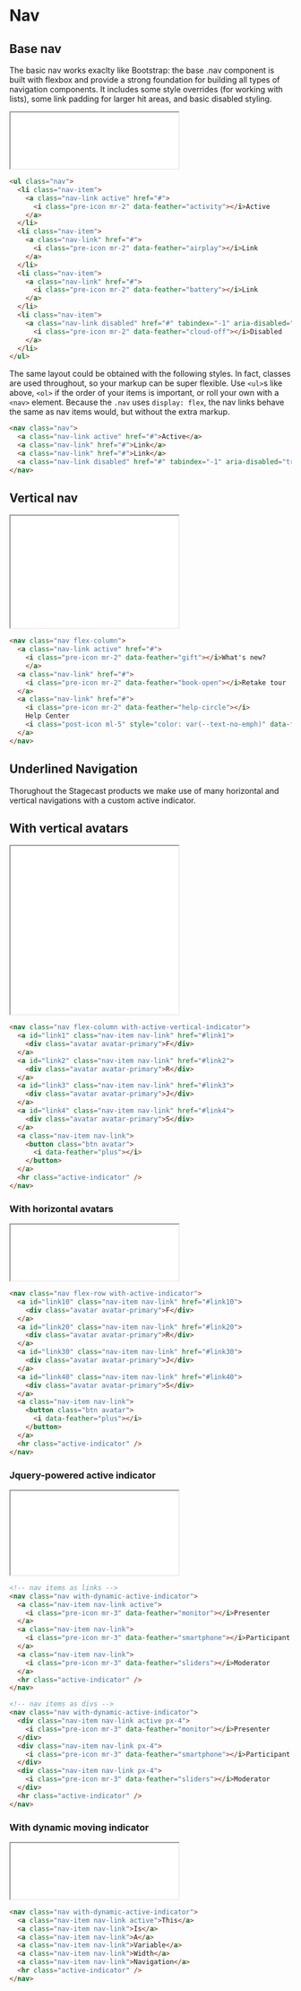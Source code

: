 # Nav

## Base nav

The basic nav works exaclty like Bootstrap: the base .nav component is built with flexbox and provide a strong foundation for building all types of navigation components. It includes some style overrides (for working with lists), some link padding for larger hit areas, and basic disabled styling.

<iframe title="Basic Nav" style="height: 100px; min-height:100px;" src="./docs/examples/nav-basic.html"></iframe>

```html
<ul class="nav">
  <li class="nav-item">
    <a class="nav-link active" href="#">
      <i class="pre-icon mr-2" data-feather="activity"></i>Active
    </a>
  </li>
  <li class="nav-item">
    <a class="nav-link" href="#">
      <i class="pre-icon mr-2" data-feather="airplay"></i>Link
    </a>
  </li>
  <li class="nav-item">
    <a class="nav-link" href="#">
      <i class="pre-icon mr-2" data-feather="battery"></i>Link
    </a>
  </li>
  <li class="nav-item">
    <a class="nav-link disabled" href="#" tabindex="-1" aria-disabled="true">
      <i class="pre-icon mr-2" data-feather="cloud-off"></i>Disabled
    </a>
  </li>
</ul>
```

The same layout could be obtained with the following styles. In fact, classes are used throughout, so your markup can be super flexible. Use `<ul>`s like above, `<ol>` if the order of your items is important, or roll your own with a `<nav>` element. Because the `.nav` uses `display: flex`, the nav links behave the same as nav items would, but without the extra markup.

```html
<nav class="nav">
  <a class="nav-link active" href="#">Active</a>
  <a class="nav-link" href="#">Link</a>
  <a class="nav-link" href="#">Link</a>
  <a class="nav-link disabled" href="#" tabindex="-1" aria-disabled="true">Disabled</a>
</nav>
```

## Vertical nav

<iframe title="Vertical Nav" style="height: 200px; min-height:100px;" src="./docs/examples/nav-vertical.html"></iframe>

```html
<nav class="nav flex-column">
  <a class="nav-link active" href="#">
    <i class="pre-icon mr-2" data-feather="gift"></i>What's new?
    </a>
  <a class="nav-link" href="#">
    <i class="pre-icon mr-2" data-feather="book-open"></i>Retake tour
  </a>
  <a class="nav-link" href="#">
    <i class="pre-icon mr-2" data-feather="help-circle"></i>
    Help Center
    <i class="post-icon ml-5" style="color: var(--text-no-emph)" data-feather="external-link"></i>
  </a>
</nav>
```
## Underlined Navigation

Thorughout the Stagecast products we make use of many horizontal and vertical navigations with a custom active indicator.
## With vertical avatars

<iframe title="Vertical nav" height="300" src="./docs/examples/nav-workspace-vertical.html"></iframe>

```html
<nav class="nav flex-column with-active-vertical-indicator">
  <a id="link1" class="nav-item nav-link" href="#link1">
    <div class="avatar avatar-primary">F</div>
  </a>
  <a id="link2" class="nav-item nav-link" href="#link2">
    <div class="avatar avatar-primary">R</div>
  </a>
  <a id="link3" class="nav-item nav-link" href="#link3">
    <div class="avatar avatar-primary">J</div>
  </a>
  <a id="link4" class="nav-item nav-link" href="#link4">
    <div class="avatar avatar-primary">S</div>
  </a>
  <a class="nav-item nav-link">
    <button class="btn avatar">
      <i data-feather="plus"></i>
    </button>
  </a>
  <hr class="active-indicator" />
</nav>
```

### With horizontal avatars

<iframe title="Vertical nav" style="height: 100px; min-height:100px;" src="./docs/examples/nav-workspace-horizontal.html"></iframe>

```html
<nav class="nav flex-row with-active-indicator">
  <a id="link10" class="nav-item nav-link" href="#link10">
    <div class="avatar avatar-primary">F</div>
  </a>
  <a id="link20" class="nav-item nav-link" href="#link20">
    <div class="avatar avatar-primary">R</div>
  </a>
  <a id="link30" class="nav-item nav-link" href="#link30">
    <div class="avatar avatar-primary">J</div>
  </a>
  <a id="link40" class="nav-item nav-link" href="#link40">
    <div class="avatar avatar-primary">S</div>
  </a>
  <a class="nav-item nav-link">
    <button class="btn avatar">
      <i data-feather="plus"></i>
    </button>
  </a>
  <hr class="active-indicator" />
</nav>
```
### Jquery-powered active indicator

<iframe title="Underlined Nav" height="150" src="./docs/examples/nav-underline-icons.html"></iframe>

```html
<!-- nav items as links -->
<nav class="nav with-dynamic-active-indicator">
  <a class="nav-item nav-link active">
    <i class="pre-icon mr-3" data-feather="monitor"></i>Presenter
  </a>
  <a class="nav-item nav-link">
    <i class="pre-icon mr-3" data-feather="smartphone"></i>Participant
  </a>
  <a class="nav-item nav-link">
    <i class="pre-icon mr-3" data-feather="sliders"></i>Moderator
  </a>
  <hr class="active-indicator" />
</nav>

<!-- nav items as divs -->
<nav class="nav with-dynamic-active-indicator">
  <div class="nav-item nav-link active px-4">
    <i class="pre-icon mr-3" data-feather="monitor"></i>Presenter
  </div>
  <div class="nav-item nav-link px-4">
    <i class="pre-icon mr-3" data-feather="smartphone"></i>Participant
  </div>
  <div class="nav-item nav-link px-4">
    <i class="pre-icon mr-3" data-feather="sliders"></i>Moderator
  </div>
  <hr class="active-indicator" />
</nav>
```


### With dynamic moving indicator

<iframe title="Underlined Nav" style="height: 100px; min-height:100px;" src="./docs/examples/nav-underline.html"></iframe>

```html
<nav class="nav with-dynamic-active-indicator">
  <a class="nav-item nav-link active">This</a>
  <a class="nav-item nav-link">Is</a>
  <a class="nav-item nav-link">A</a>
  <a class="nav-item nav-link">Variable</a>
  <a class="nav-item nav-link">Width</a>
  <a class="nav-item nav-link">Navigation</a>
  <hr class="active-indicator" />
</nav>
```
